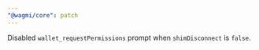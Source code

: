 ```yaml
---
"@wagmi/core": patch
---
```


Disabled `wallet_requestPermissions` prompt when `shimDisconnect` is `false`.
